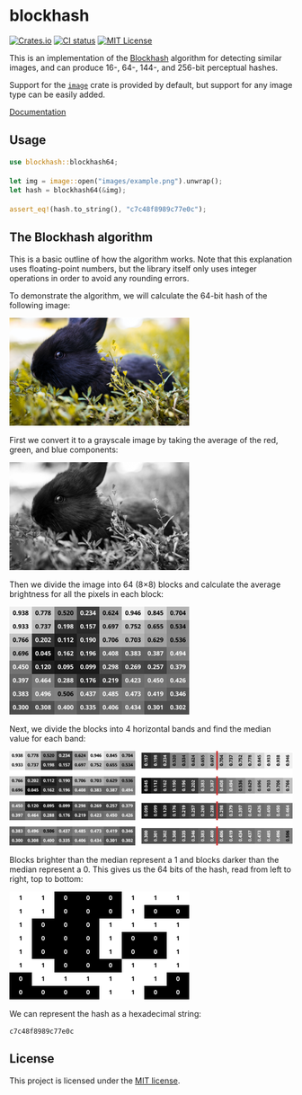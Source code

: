 # blockhash

[![Crates.io](https://img.shields.io/crates/v/blockhash.svg)](https://crates.io/crates/blockhash)
[![CI status](https://img.shields.io/github/actions/workflow/status/jaehl/blockhash/main.yml)](https://github.com/jaehl/blockhash/actions/workflows/main.yml?query=branch%3Amaster)
[![MIT License](https://img.shields.io/github/license/jaehl/blockhash)](https://github.com/jaehl/blockhash/blob/master/LICENSE)

This is an implementation of the [Blockhash] algorithm for detecting similar images, and can produce 16-, 64-, 144-, and 256-bit
perceptual hashes.

Support for the [`image`] crate is provided by default, but support for any image type can be easily
added.

[Documentation](https://docs.rs/blockhash)

## Usage

```rust
use blockhash::blockhash64;

let img = image::open("images/example.png").unwrap();
let hash = blockhash64(&img);

assert_eq!(hash.to_string(), "c7c48f8989c77e0c");
```

## The Blockhash algorithm

This is a basic outline of how the algorithm works. Note that this explanation uses floating-point
numbers, but the library itself only uses integer operations in order to avoid any rounding errors.

To demonstrate the algorithm, we will calculate the 64-bit hash of the following image:

![](images/example.png)

First we convert it to a grayscale image by taking the average of the red, green, and blue
components:

![](images/example-gray.png)

Then we divide the image into 64 (8×8) blocks and calculate the average brightness for all the
pixels in each block:

![](images/example-blocks.png)

Next, we divide the blocks into 4 horizontal bands and find the median value for each band:

![](images/example-medians.png)

Blocks brighter than the median represent a 1 and blocks darker than the median represent a 0.
This gives us the 64 bits of the hash, read from left to right, top to bottom:

![](images/example-bits.png)

We can represent the hash as a hexadecimal string:

```
c7c48f8989c77e0c
```

## License

This project is licensed under the [MIT license](LICENSE).

[Blockhash]: https://web.archive.org/web/20210827144701/http://blockhash.io/
[`image`]: https://crates.io/crates/image
